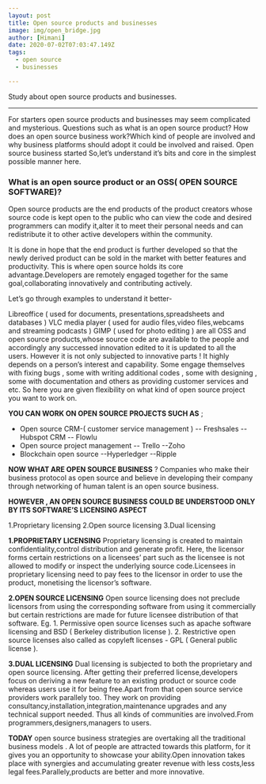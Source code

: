 ```yaml
---
layout: post
title: Open source products and businesses
image: img/open_bridge.jpg
author: [Himani]
date: 2020-07-02T07:03:47.149Z
tags:
  - open source
  - businesses

---
```


Study about open source products and businesses.

---  



For starters open source products and businesses may seem complicated and mysterious. Questions such as what is an open source product? How does an open source business work?Which kind of people are involved and why business platforms should adopt it could be involved and raised.
Open source business started
So,let’s understand it’s bits and core in the simplest possible manner here.

### What is an open source product or an OSS( OPEN SOURCE SOFTWARE)?
Open source products are the end products of the product creators whose source code is kept open to the public who can view the code and desired programmers can modify it,alter it to meet their personal needs and can redistribute it to other active developers within the community.

It is done in hope that the end product is further developed so that the newly derived product can be sold in the market with better features and productivity.
This is where open source holds its core advantage.Developers are remotely engaged together for the same goal,collaborating innovatively and contributing actively.

Let’s go through examples to understand it better-

 Libreoffice ( used for documents, presentations,spreadsheets and databases ) VLC media player ( used for audio files,video files,webcams and streaming podcasts ) GIMP ( used for photo editing ) are all OSS and open source products,whose source code are available to the people and accordingly any successed innovation edited to it is updated to all the users.
However it is not only subjected to innovative parts ! It highly depends on a person’s interest and capability.
Some engage themselves with fixing bugs , some with writing additional codes , some with designing , some with documentation and others as providing customer services and etc. So here you are given flexibility on what kind of open source project you want to work on.

**YOU CAN WORK ON OPEN SOURCE PROJECTS SUCH AS** ;  
- Open source CRM-( customer service management )
-- Freshsales
-- Hubspot CRM
-- Flowlu
- Open source project management
-- Trello
--Zoho
- Blockchain open source
--Hyperledger
--Ripple


**NOW WHAT ARE OPEN SOURCE BUSINESS** ?
Companies who make their business protocol as open source and believe in developing their company through networking of human talent is an open source business.

**HOWEVER , AN OPEN SOURCE BUSINESS COULD BE UNDERSTOOD ONLY BY ITS SOFTWARE’S LICENSING ASPECT**

1.Proprietary licensing
2.Open source licensing
3.Dual licensing

**1.PROPRIETARY LICENSING**
   Proprietary licensing is created to maintain confidentiality,control distribution and      generate profit. Here, the licensor forms certain restrictions on a licensees’ part such as the licensee is not allowed to modify or inspect the underlying source code.Licensees in proprietary licensing need to pay fees to the licensor in order to use the product, monetising the licensor’s software.

**2.OPEN SOURCE LICENSING**
   Open source licensing does not preclude licensors from using the corresponding software from using it commercially but certain restrictions are made for future licensee distribution of that software.
Eg.  1. Permissive open source licenses such as apache software licensing and BSD
           ( Berkeley distribution license ).
        2. Restrictive open source licenses also called as copyleft licenses - GPL
            ( General public license ).

**3.DUAL LICENSING**
   Dual licensing is subjected to both the proprietary and open source licensing.
After getting their preferred license,developers focus on deriving a new feature to an existing product or source code whereas users use it for being free.Apart from that open source service providers work parallely too. They work on providing consultancy,installation,integration,maintenance upgrades and any technical support needed.
 Thus all kinds of communities are involved.From programmers,designers,managers to users.

**TODAY** open source business strategies are overtaking all the traditional business models .
A lot of people are attracted towards this platform, for it gives you an opportunity to showcase your ability.Open innovation takes place with synergies and accumulating greater revenue with less costs,less legal fees.Parallely,products are better and more innovative.
